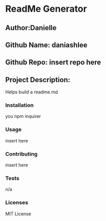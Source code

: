 # **ReadMe Generator**

## Author:**Danielle** 

## Github Name: daniashlee

## Github Repo: insert repo here

## Project Description:
Helps build a readme.md

### Installation
you npm inquirer

### Usage
insert here

### Contributing 
insert here

### Tests
n/a

### Licenses
MIT License
